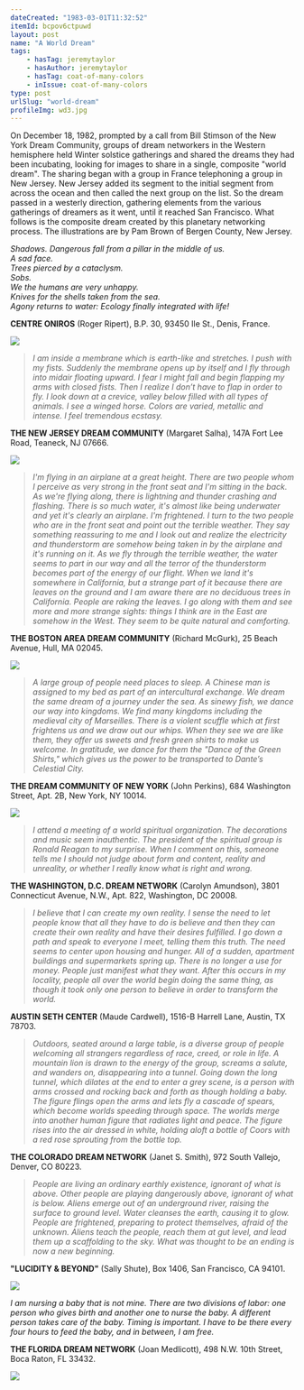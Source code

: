 ```yaml
---
dateCreated: "1983-03-01T11:32:52"
itemId: bcpov6ctpuwd
layout: post
name: "A World Dream"
tags:
    - hasTag: jeremytaylor
    - hasAuthor: jeremytaylor
    - hasTag: coat-of-many-colors
    - inIssue: coat-of-many-colors
type: post
urlSlug: "world-dream"
profileImg: wd3.jpg
---
```


On December 18, 1982, prompted by a call from Bill Stimson of the New York Dream Community, groups of dream networkers in the Western hemisphere held Winter solstice gatherings and shared the dreams they had been incubating, looking for images to share in a single, composite "world dream". The sharing began with a group in France telephoning a group in New Jersey. New Jersey added its segment to the initial segment from across the ocean and then called the next group on the list. So the dream passed in a westerly direction, gathering elements from the various gatherings of dreamers as it went, until it reached San Francisco. What follows is the composite dream created by this planetary networking process. The illustrations are by Pam Brown of Bergen County, New Jersey.

_Shadows._
_Dangerous fall from a pillar in the middle of us._  
_A sad face._  
_Trees pierced by a cataclysm._  
_Sobs._  
_We the humans are very unhappy._  
_Knives for the shells taken from the sea._  
_Agony returns to water: Ecology finally integrated with life!_

**CENTRE ONIROS** (Roger Ripert), B.P. 30, 93450 Ile St., Denis, France.

<img src="../images/wd1.jpg" width="auto" height="auto" style="max-width: 100%; max-height: 400px"/>

> _I am inside a membrane which is earth-like and stretches. I push with my fists. Suddenly the membrane opens up by itself and I fly through into midair floating upward. I fear I might fall and begin flapping my arms with closed fists. Then I realize I don’t have to flap in order to fly. I look down at a crevice, valley below filled with all types of animals. I see a winged horse. Colors are varied, metallic and intense. I feel tremendous ecstasy._

**THE NEW JERSEY DREAM COMMUNITY** (Margaret Salha), 147A Fort Lee Road, Teaneck, NJ 07666.

<img src="../images/wd2.jpg" width="auto" height="auto" style="max-width: 100%; max-height: 400px"/>

> _I'm flying in an airplane at a great height. There are two people whom I perceive as very strong in the front seat and I'm sitting in the back. As we're flying along, there is lightning and thunder crashing and flashing. There is so much water, it's almost like being underwater and yet it's clearly an airplane. I'm frightened. I turn to the two people who are in the front seat and point out the terrible weather. They say something reassuring to me and I look out and realize the electricity and thunderstorm are somehow being taken in by the airplane and it's running on it. As we fly through the terrible weather, the water seems to part in our way and all the terror of the thunderstorm becomes part of the energy of our flight. When we land it's somewhere in California, but a strange part of it because there are leaves on the ground and I am aware there are no deciduous trees in California. People are raking the leaves. I go along with them and see more and more strange sights: things I think are in the East are somehow in the West. They seem to be quite natural and comforting._

**THE BOSTON AREA DREAM COMMUNITY** (Richard McGurk), 25 Beach Avenue, Hull, MA 02045.

<img src="../images/wd3.jpg" width="auto" height="auto" style="max-width: 100%; max-height: 400px"/>

> _A large group of people need places to sleep. A Chinese man is assigned to my bed as part of an intercultural exchange. We dream the same dream of a journey under the sea. As sinewy fish, we dance our way into kingdoms. We find many kingdoms including the medieval city of Marseilles. There is a violent scuffle which at first frightens us and we draw out our whips. When they see we are like them, they offer us sweets and fresh green shirts to make us welcome. In gratitude, we dance for them the "Dance of the Green Shirts," which gives us the power to be transported to Dante’s Celestial City._

**THE DREAM COMMUNITY OF NEW YORK** (John Perkins), 684 Washington Street, Apt. 2B, New York, NY 10014.

<img src="../images/wd4.jpg" width="auto" height="auto" style="max-width: 100%; max-height: 400px"/>

> _I attend a meeting of a world spiritual organization. The decorations and music seem inauthentic. The president of the spiritual group is Ronald Reagan to my surprise. When I comment on this, someone tells me I should not judge about form and content, reality and unreality, or whether I really know what is right and wrong._

**THE WASHINGTON, D.C. DREAM NETWORK** (Carolyn Amundson), 3801 Connecticut Avenue, N.W., Apt. 822, Washington, DC 20008.

> _I believe that I can create my own reality. I sense the need to let people know that all they have to do is believe and then they can create their own reality and have their desires fulfilled. I go down a path and speak to everyone I meet, telling them this truth. The need seems to center upon housing and hunger. All of a sudden, apartment buildings and supermarkets spring up. There is no longer a use for money. People just manifest what they want. After this occurs in my locality, people all over the world begin doing the same thing, as though it took only one person to believe in order to transform the world._

**AUSTIN SETH CENTER** (Maude Cardwell), 1516-B Harrell Lane, Austin, TX 78703.

> _Outdoors, seated around a large table, is a diverse group of people welcoming all strangers regardless of race, creed, or role in life. A mountain lion is drawn to the energy of the group, screams a salute, and wanders on, disappearing into a tunnel. Going down the long tunnel, which dilates at the end to enter a grey scene, is a person with arms crossed and rocking back and forth as though holding a baby. The figure flings open the arms and lets fly a cascade of spears, which become worlds speeding through space. The worlds merge into another human figure that radiates light and peace. The figure rises into the air dressed in white, holding aloft a bottle of Coors with a red rose sprouting from the bottle top._

**THE COLORADO DREAM NETWORK** (Janet S. Smith), 972 South Vallejo, Denver, CO 80223.

> _People are living an ordinary earthly existence, ignorant of what is above. Other people are playing dangerously above, ignorant of what is below. Aliens emerge out of an underground river, raising the surface to ground level. Water cleanses the earth, causing it to glow. People are frightened, preparing to protect themselves, afraid of the unknown. Aliens teach the people, reach them at gut level, and lead them up a scaffolding to the sky. What was thought to be an ending is now a new beginning._

**"LUCIDITY & BEYOND"** (Sally Shute), Box 1406, San Francisco, CA 94101.

<img src="../images/wd5.jpg" width="auto" height="auto" style="max-width: 100%; max-height: 400px"/>

_I am nursing a baby that is not mine. There are two divisions of labor: one person who gives birth and another one to nurse the baby. A different person takes care of the baby. Timing is important. I have to be there every four hours to feed the baby, and in between, I am free._

**THE FLORIDA DREAM NETWORK** (Joan Medlicott), 498 N.W. 10th Street, Boca Raton, FL 33432.

<img src="../images/wd6.jpg" width="auto" height="auto" style="max-width: 100%; max-height: 400px"/>

